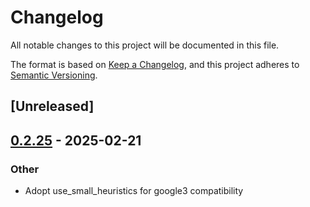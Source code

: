 # Changelog

All notable changes to this project will be documented in this file.

The format is based on [Keep a Changelog](https://keepachangelog.com/en/1.0.0/),
and this project adheres to [Semantic Versioning](https://semver.org/spec/v2.0.0.html).

## [Unreleased]

## [0.2.25](https://github.com/google/native-pkcs11/compare/native-pkcs11-keychain-v0.2.24...native-pkcs11-keychain-v0.2.25) - 2025-02-21

### Other

- Adopt use_small_heuristics for google3 compatibility
